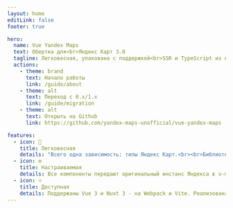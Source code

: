 ```yaml
---
layout: home
editLink: false
footer: true

hero:
  name: Vue Yandex Maps
  text: Обертка для<br>Яндекс Карт 3.0
  tagline: Легковесная, упакована с поддержкой<br>SSR и TypeScript из коробки.
  actions:
    - theme: brand
      text: Начало работы
      link: /guide/about
    - theme: alt
      text: Переход с 0.x/1.x
      link: /guide/migration
    - theme: alt
      text: Открыть на Github
      link: https://github.com/yandex-maps-unofficial/vue-yandex-maps

features:
  - icon: 🚀
    title: Легковесная
    details: "Всего одна зависимость: типы Яндекс Карт.<br><br>Библиотека использует ES Modules, поддерживает Tree Shaking, написана на TypeScript - и собирается без полифиллов!"
  - icon: ⚙️
    title: Настраиваемая
    details: Все компоненты передают оригинальный инстанс Яндекса в v-model.<br><br>А обновлять версию @yandex/ymaps3-types и использовать новые возможности можно силами разработчика!
  - icon: ⭐
    title: Доступная
    details: Поддержаны Vue 3 и Nuxt 3 - на Webpack и Vite. Реализована, пусть с особенностями, даже поддержка Vue 2 с Nuxt 2!<br><br>Библиотека поставляется с полным набором компонентов Карт 3.0.
---
```


<style>
:root {
  --vp-home-hero-name-color: #FF5B4D;
}
</style>
